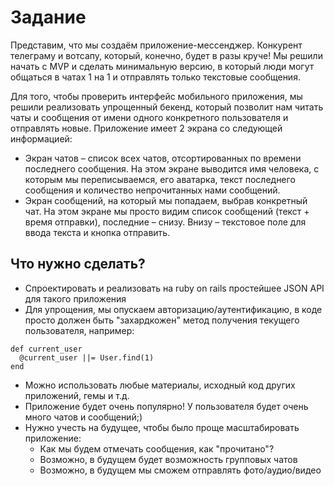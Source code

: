 # Задание

Представим, что мы создаём приложение-мессенджер. Конкурент телеграму и вотсапу, который, конечно, будет в разы круче! Мы решили начать с MVP и сделать минимальную версию, в который люди могут общаться в чатах 1 на 1 и отправлять только текстовые сообщения. 

Для того, чтобы проверить интерфейс мобильного приложения, мы решили реализовать упрощенный бекенд, который позволит нам читать чаты и сообщения от имени одного конкретного пользователя и отправлять новые. Приложение имеет 2 экрана со следующей информацией:

* Экран чатов – список всех чатов, отсортированных по времени последнего сообщения. На этом экране выводится имя человека, с которым мы переписываемся, его аватарка, текст последнего сообщения и количество непрочитанных нами сообщений.
* Экран сообщений, на который мы попадаем, выбрав конкретный чат. На этом экране мы просто видим список сообщений (текст + время отправки), последние – снизу. Внизу – текстовое поле для ввода текста и кнопка отправить.


## Что нужно сделать?

* Спроектировать и реализовать на ruby on rails простейшее JSON API для такого приложения
* Для упрощения, мы опускаем авторизацию/аутентификацию, в коде просто должен быть "захардкожен" метод получения текущего пользователя, например:

```
def current_user
  @current_user ||= User.find(1)
end
```

* Можно использовать любые материалы, исходный код других приложений, гемы и т.д.
* Приложение будет очень популярно! У пользователя будет очень много чатов и сообщений;)
* Нужно учесть на будущее, чтобы было проще масштабировать приложение:
  * Как мы будем отмечать сообщения, как "прочитано"?
  * Возможно, в будущем будет возможность групповых чатов
  * Возможно, в будущем мы сможем отправлять фото/аудио/видео